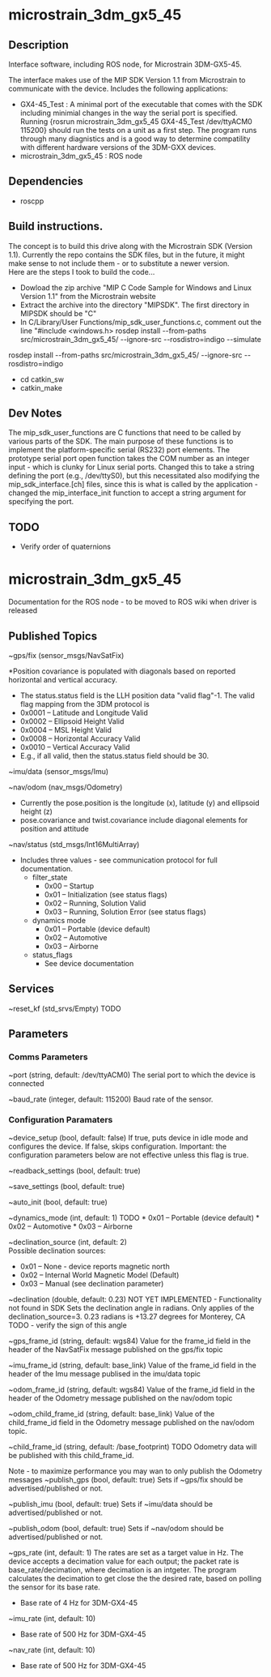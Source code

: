 # microstrain_3dm_gx5_45

## Description

Interface software, including ROS node, for Microstrain 3DM-GX5-45.

The interface makes use of the MIP SDK Version 1.1 from Microstrain to communicate with the device.  Includes the following applications:
 
  * GX4-45_Test : A minimal port of the executable that comes with the SDK including minimial changes in the way the serial port is specified.  Running {rosrun microstrain_3dm_gx5_45 GX4-45_Test /dev/ttyACM0 115200} should run the tests on a unit as a first step.  The program runs through many diagnistics and is a good way to determine compatility with different hardware versions of the 3DM-GXX devices.
  * microstrain_3dm_gx5_45 : ROS node

## Dependencies

 * roscpp
 
## Build instructions.  

The concept is to build this drive along with the Microstrain SDK (Version 1.1).  Currently the repo contains the SDK files,
but in the future, it might make sense to not include them - or to substitute a newer version.  
Here are the steps I took to build the code...

 * Dowload the zip archive "MIP C Code Sample for Windows and Linux Version 1.1" from the Microstrain website
 * Extract the archive into the directory "MIPSDK".  The first directory in MIPSDK should be "C"
 * In C/Library/User Functions/mip_sdk_user_functions.c, comment out the line "#include <windows.h>
  rosdep install --from-paths src/microstrain_3dm_gx5_45/ --ignore-src --rosdistro=indigo --simulate

 rosdep install --from-paths src/microstrain_3dm_gx5_45/ --ignore-src --rosdistro=indigo
 * cd catkin_sw
 * catkin_make
 
## Dev Notes
 
 The mip_sdk_user_functions are C functions that need to be called by various parts of the SDK.  The main purpose of these functions is to implement the platform-specific serial (RS232) port elements.  The prototype serial port open function takes the COM number as an integer input - which is clunky for Linux serial ports.  Changed this to take a string defining the port (e.g., /dev/ttyS0), but this necessitated also modifying the mip_sdk_interface.[ch] files, since this is what is called by the application - changed the mip_interface_init function to accept a string argument for specifying the port.
 
## TODO
 
 * Verify order of quaternions
 
# microstrain_3dm_gx5_45

Documentation for the ROS node - to be moved to ROS wiki when driver is released
 
## Published Topics
 
~gps/fix (sensor_msgs/NavSatFix)

 *Position covariance is populated with diagonals based on reported horizontal and vertical accuracy. 
 * The status.status field is the LLH position data "valid flag"-1.  The valid flag mapping from the 3DM protocol is
  * 0x0001 – Latitude and Longitude Valid
  * 0x0002 – Ellipsoid Height Valid
  * 0x0004 – MSL Height Valid
  * 0x0008 – Horizontal Accuracy Valid
  * 0x0010 – Vertical Accuracy Valid
  * E.g., if all valid, then the status.status field should be 30.
 
~imu/data (sensor_msgs/Imu)
 
~nav/odom (nav_msgs/Odometry)
 
 * Currently the pose.position is the longitude (x), latitude (y) and ellipsoid height (z)
 * pose.covariance and twist.covariance include diagonal elements for position and attitude
 
 ~nav/status (std_msgs/Int16MultiArray)
 
 * Includes three values - see communication protocol for full documentation.
   * filter_state
     * 0x00 – Startup
     * 0x01 – Initialization (see status flags)
     * 0x02 – Running, Solution Valid
     * 0x03 – Running, Solution Error (see status flags)
   * dynamics mode
     * 0x01 – Portable (device default)
     * 0x02 – Automotive 
     * 0x03 – Airborne
   * status_flags
     * See device documentation
 
 ## Services
 
 ~reset_kf (std_srvs/Empty)  TODO
 
 ## Parameters
 
 ### Comms Parameters
 ~port (string, default: /dev/ttyACM0) 
The serial port to which the device is connected

~baud_rate (integer, default: 115200) 
Baud rate of the sensor. 

### Configuration Paramaters
~device_setup (bool, default: false)
If true, puts device in idle mode and configures the device.
If false, skips configuration.  Important: the configuration parameters below are not effective unless this flag is true.

~readback_settings (bool, default: true)

~save_settings (bool, default: true)

~auto_init (bool, default: true)

~dynamics_mode (int, default: 1)   TODO
     * 0x01 – Portable (device default)
     * 0x02 – Automotive
     * 0x03 – Airborne
     
~declination_source (int, default: 2)   
Possible declination sources:

 * 0x01 – None - device reports magnetic north
 * 0x02 – Internal World Magnetic Model (Default)
 * 0x03 – Manual (see declination parameter)
     
~declination (double, default: 0.23)  NOT YET IMPLEMENTED - Functionality not found in SDK
Sets the declination angle in radians.  Only applies of the declination_source=3.
0.23 radians is +13.27 degrees for Monterey, CA
TODO - verify the sign of this angle


~gps_frame_id (string, default: wgs84)
Value for the frame_id field in the header of the NavSatFix message published on the gps/fix topic

~imu_frame_id (string, default: base_link)
Value of the frame_id field in the header of the Imu message publised in the imu/data topic

~odom_frame_id (string, default: wgs84)
Value of the frame_id field in the header of the Odometry message published on the nav/odom topic

~odom_child_frame_id (string, default: base_link)
Value of the child_frame_id field in the Odometry message published on the nav/odom topic.


~child_frame_id (string, default: /base_footprint)   TODO
Odometry data will be published with this child_frame_id.


Note - to maximize performance you may wan to only publish the Odometry messages
~publish_gps (bool, default: true) 
Sets if ~gps/fix should be advertised/published or not. 

~publish_imu (bool, default: true) 
Sets if ~imu/data should be advertised/published or not. 

~publish_odom (bool, default: true) 
Sets if ~nav/odom should be advertised/published or not. 



~gps_rate (int, default: 1) 
The rates are set as a target value in Hz.  The device accepts a decimation value for each output; the packet rate is base_rate/decimation, where decimation is an intgeter.  The program calculates the decimation to get close the the desired rate, based on polling the sensor for its base rate.

  * Base rate of 4 Hz for 3DM-GX4-45
  
~imu_rate (int, default: 10) 
  
  * Base rate of 500 Hz for 3DM-GX4-45

~nav_rate (int, default: 10) 
  
  * Base rate of 500 Hz for 3DM-GX4-45



  
 
 
 
 
 
 
 
